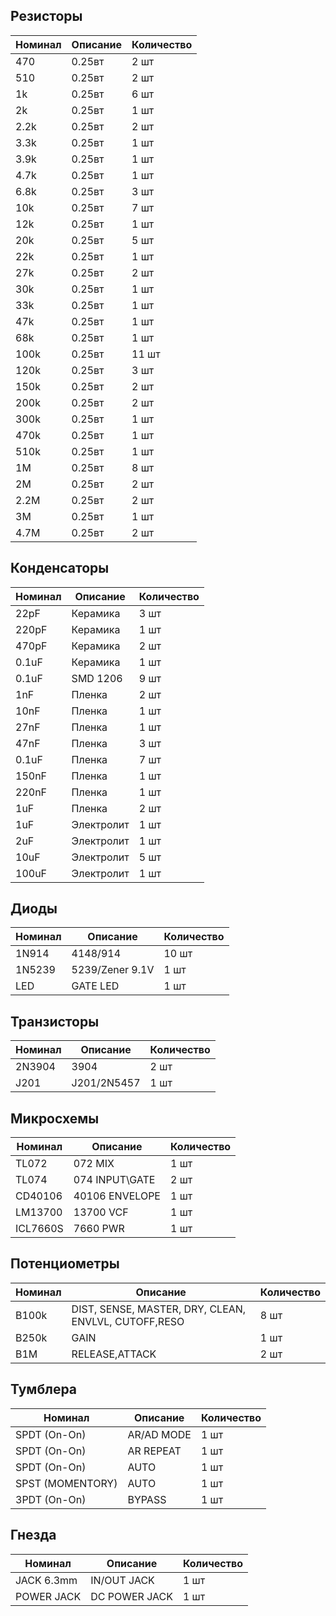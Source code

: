## Резисторы

| Номинал | Описание | Количество |
| ------ | ----------- | ----------- |
| 470 | 0.25вт | 2 шт |
| 510 | 0.25вт | 2 шт |
| 1k | 0.25вт | 6 шт |
| 2k | 0.25вт | 1 шт |
| 2.2k | 0.25вт | 2 шт |
| 3.3k | 0.25вт | 1 шт |
| 3.9k | 0.25вт | 1 шт |
| 4.7k | 0.25вт | 1 шт |
| 6.8k | 0.25вт | 3 шт |
| 10k | 0.25вт | 7 шт |
| 12k | 0.25вт | 1 шт |
| 20k | 0.25вт | 5 шт |
| 22k | 0.25вт | 1 шт |
| 27k | 0.25вт | 2 шт |
| 30k | 0.25вт | 1 шт |
| 33k | 0.25вт | 1 шт |
| 47k | 0.25вт | 1 шт |
| 68k | 0.25вт | 1 шт |
| 100k | 0.25вт | 11 шт |
| 120k | 0.25вт | 3 шт |
| 150k | 0.25вт | 2 шт |
| 200k | 0.25вт | 2 шт |
| 300k | 0.25вт | 1 шт |
| 470k | 0.25вт | 1 шт |
| 510k | 0.25вт | 1 шт |
| 1M | 0.25вт | 8 шт |
| 2M | 0.25вт | 2 шт |
| 2.2M | 0.25вт | 2 шт |
| 3M | 0.25вт | 1 шт |
| 4.7M | 0.25вт | 2 шт |

## Конденсаторы

| Номинал | Описание | Количество |
| ------ | ----------- | ----------- |
| 22pF | Керамика | 3 шт |
| 220pF | Керамика | 1 шт |
| 470pF | Керамика | 2 шт |
| 0.1uF | Керамика | 1 шт |
| 0.1uF | SMD 1206 | 9 шт |
| 1nF | Пленка | 2 шт |
| 10nF | Пленка | 1 шт |
| 27nF | Пленка | 1 шт |
| 47nF | Пленка | 3 шт |
| 0.1uF | Пленка | 7 шт |
| 150nF | Пленка | 1 шт |
| 220nF | Пленка | 1 шт |
| 1uF | Пленка | 2 шт |
| 1uF | Электролит | 1 шт |
| 2uF | Электролит | 1 шт |
| 10uF | Электролит | 5 шт |
| 100uF | Электролит | 1 шт |

## Диоды

| Номинал | Описание | Количество |
| ------ | ----------- | ----------- |
| 1N914 | 4148/914 | 10 шт |
| 1N5239 | 5239/Zener 9.1V | 1 шт |
| LED | GATE LED | 1 шт |

## Транзисторы

| Номинал | Описание | Количество |
| ------ | ----------- | ----------- |
| 2N3904 | 3904 | 2 шт |
| J201 | J201/2N5457 | 1 шт |


## Микросхемы

| Номинал | Описание | Количество |
| ------ | ----------- | ----------- |
| TL072 | 072 MIX | 1 шт |
| TL074 | 074 INPUT\GATE | 2 шт |
| CD40106 | 40106 ENVELOPE | 1 шт |
| LM13700 | 13700 VCF | 1 шт |
| ICL7660S | 7660 PWR | 1 шт |

## Потенциометры

| Номинал | Описание | Количество |
| ------ | ----------- | ----------- |
| B100k | DIST, SENSE, MASTER, DRY, CLEAN, ENVLVL, CUTOFF,RESO | 8 шт |
| B250k | GAIN | 1 шт |
| B1M | RELEASE,ATTACK | 2 шт |

## Тумблера

| Номинал | Описание | Количество |
| ------ | ----------- | ----------- |
| SPDT (On-On) | AR/AD MODE | 1 шт |
| SPDT (On-On) | AR REPEAT | 1 шт |
| SPDT (On-On) | AUTO | 1 шт |
| SPST (MOMENTORY) | AUTO | 1 шт |
| 3PDT (On-On) | BYPASS | 1 шт |

## Гнезда

| Номинал | Описание | Количество |
| ------ | ----------- | ----------- |
| JACK 6.3mm | IN/OUT JACK | 1 шт |
| POWER JACK | DC POWER JACK | 1 шт |